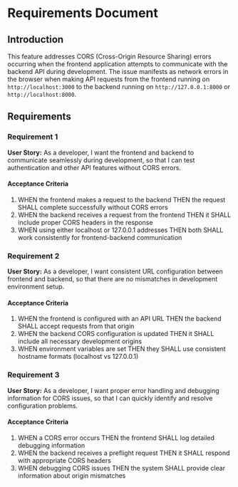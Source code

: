 # Requirements Document

## Introduction

This feature addresses CORS (Cross-Origin Resource Sharing) errors occurring when the frontend application attempts to communicate with the backend API during development. The issue manifests as network errors in the browser when making API requests from the frontend running on `http://localhost:3000` to the backend running on `http://127.0.0.1:8000` or `http://localhost:8000`.

## Requirements

### Requirement 1

**User Story:** As a developer, I want the frontend and backend to communicate seamlessly during development, so that I can test authentication and other API features without CORS errors.

#### Acceptance Criteria

1. WHEN the frontend makes a request to the backend THEN the request SHALL complete successfully without CORS errors
2. WHEN the backend receives a request from the frontend THEN it SHALL include proper CORS headers in the response
3. WHEN using either localhost or 127.0.0.1 addresses THEN both SHALL work consistently for frontend-backend communication

### Requirement 2

**User Story:** As a developer, I want consistent URL configuration between frontend and backend, so that there are no mismatches in development environment setup.

#### Acceptance Criteria

1. WHEN the frontend is configured with an API URL THEN the backend SHALL accept requests from that origin
2. WHEN the backend CORS configuration is updated THEN it SHALL include all necessary development origins
3. WHEN environment variables are set THEN they SHALL use consistent hostname formats (localhost vs 127.0.0.1)

### Requirement 3

**User Story:** As a developer, I want proper error handling and debugging information for CORS issues, so that I can quickly identify and resolve configuration problems.

#### Acceptance Criteria

1. WHEN a CORS error occurs THEN the frontend SHALL log detailed debugging information
2. WHEN the backend receives a preflight request THEN it SHALL respond with appropriate CORS headers
3. WHEN debugging CORS issues THEN the system SHALL provide clear information about origin mismatches
